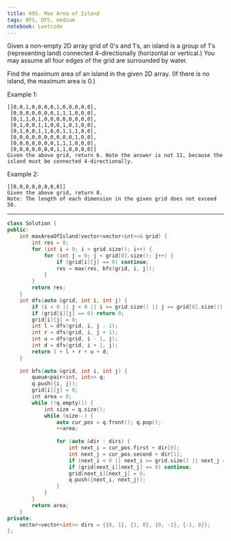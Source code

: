 ```yaml
---
title: 695. Max Area of Island
tags: BFS, DFS, medium
notebook: Leetcode
---
```


Given a non-empty 2D array grid of 0's and 1's, an island is a group of 1's (representing land) connected 4-directionally (horizontal or vertical.) You may assume all four edges of the grid are surrounded by water.

Find the maximum area of an island in the given 2D array. (If there is no island, the maximum area is 0.)

Example 1:
```
[[0,0,1,0,0,0,0,1,0,0,0,0,0],
 [0,0,0,0,0,0,0,1,1,1,0,0,0],
 [0,1,1,0,1,0,0,0,0,0,0,0,0],
 [0,1,0,0,1,1,0,0,1,0,1,0,0],
 [0,1,0,0,1,1,0,0,1,1,1,0,0],
 [0,0,0,0,0,0,0,0,0,0,1,0,0],
 [0,0,0,0,0,0,0,1,1,1,0,0,0],
 [0,0,0,0,0,0,0,1,1,0,0,0,0]]
Given the above grid, return 6. Note the answer is not 11, because the island must be connected 4-directionally.
```
Example 2:
```
[[0,0,0,0,0,0,0,0]]
Given the above grid, return 0.
Note: The length of each dimension in the given grid does not exceed 50.
```

----------

```c++
class Solution {
public:
    int maxAreaOfIsland(vector<vector<int>>& grid) {
        int res = 0;
        for (int i = 0; i < grid.size(); i++) {
            for (int j = 0; j < grid[0].size(); j++) {
                if (grid[i][j] == 0) continue;
                res = max(res, bfs(grid, i, j));
            }
        }
        return res;
    }
    int dfs(auto &grid, int i, int j) {
        if (i < 0 || j < 0 || i >= grid.size() || j >= grid[0].size()) return 0;
        if (grid[i][j] == 0) return 0;
        grid[i][j] = 0;
        int l = dfs(grid, i, j - 1);
        int r = dfs(grid, i, j + 1);
        int u = dfs(grid, i - 1, j);
        int d = dfs(grid, i + 1, j);
        return 1 + l + r + u + d;
    }
    
    int bfs(auto &grid, int i, int j) {
        queue<pair<int, int>> q;
        q.push({i, j});
        grid[i][j] = 0;
        int area = 0;
        while (!q.empty()) {
            int size = q.size();
            while (size--) {
                auto cur_pos = q.front(); q.pop();
                ++area;
                
                for (auto &dir : dirs) {
                    int next_i = cur_pos.first + dir[0];
                    int next_j = cur_pos.second + dir[1];
                    if (next_i < 0 || next_i >= grid.size() || next_j < 0 || next_j >= grid[0].size()) continue;
                    if (grid[next_i][next_j] == 0) continue;
                    grid[next_i][next_j] = 0;
                    q.push({next_i, next_j});
                }
            }
        }
        return area;
    }
private:
    vector<vector<int>> dirs = {{0, 1}, {1, 0}, {0, -1}, {-1, 0}};
};
```